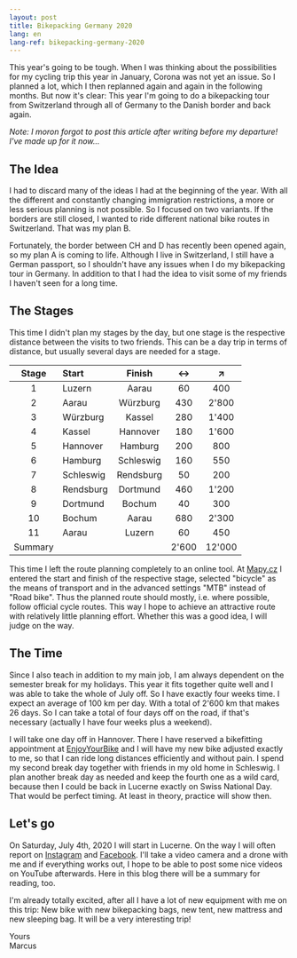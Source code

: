 ```yaml
---
layout: post
title: Bikepacking Germany 2020
lang: en
lang-ref: bikepacking-germany-2020
---
```


This year's going to be tough. When I was thinking about the possibilities for my cycling trip this year in January, Corona was not yet an issue. So I planned a lot, which I then replanned again and again in the following months. But now it's clear: This year I'm going to do a bikepacking tour from Switzerland through all of Germany to the Danish border and back again.

_Note: I moron forgot to post this article after writing before my departure! I've made up for it now..._

## The Idea

I had to discard many of the ideas I had at the beginning of the year. With all the different and constantly changing immigration restrictions, a more or less serious planning is not possible. So I focused on two variants. If the borders are still closed, I wanted to ride different national bike routes in Switzerland. That was my plan B.

Fortunately, the border between CH and D has recently been opened again, so my plan A is coming to life. Although I live in Switzerland, I still have a German passport, so I shouldn't have any issues when I do my bikepacking tour in Germany. In addition to that I had the idea to visit some of my friends I haven't seen for a long time.
 
## The Stages

This time I didn't plan my stages by the day, but one stage is the respective distance between the visits to two friends. This can be a day trip in terms of distance, but usually several days are needed for a stage.

| Stage | Start | Finish | ↔ | ↗ |
| :--: | :-- | :--: | :--: | :--: |
| 1 | Luzern | Aarau | 60 | 400 |
| 2 | Aarau | Würzburg | 430 | 2'800 |
| 3 | Würzburg | Kassel | 280 | 1'400 |
| 4 | Kassel | Hannover | 180 | 1'600 |
| 5 | Hannover | Hamburg | 200 | 800 |
| 6 | Hamburg | Schleswig | 160 | 550 |
| 7 | Schleswig | Rendsburg | 50 | 200 |
| 8 | Rendsburg | Dortmund | 460 | 1'200 |
| 9 | Dortmund | Bochum | 40 | 300 |
| 10 | Bochum | Aarau | 680 | 2'300 |
| 11 | Aarau | Luzern | 60 | 450 |
| Summary |  |  | 2'600 | 12'000 |

This time I left the route planning completely to an online tool. At [Mapy.cz](https://mapy.cz/) I entered the start and finish of the respective stage, selected "bicycle" as the means of transport and in the advanced settings "MTB" instead of "Road bike". Thus the planned route should mostly, i.e. where possible, follow official cycle routes. This way I hope to achieve an attractive route with relatively little planning effort. Whether this was a good idea, I will judge on the way.

## The Time

Since I also teach in addition to my main job, I am always dependent on the semester break for my holidays. This year it fits together quite well and I was able to take the whole of July off. So I have exactly four weeks time. I expect an average of 100 km per day. With a total of 2'600 km that makes 26 days. So I can take a total of four days off on the road, if that's necessary (actually I have four weeks plus a weekend).

I will take one day off in Hannover. There I have reserved a bikefitting appointment at [EnjoyYourBike](https://www.enjoyyourbike.com/) and I will have my new bike adjusted exactly to me, so that I can ride long distances efficiently and without pain. I spend my second break day together with friends in my old home in Schleswig. I plan another break day as needed and keep the fourth one as a wild card, because then I could be back in Lucerne exactly on Swiss National Day. That would be perfect timing. At least in theory, practice will show then.

## Let's go

On Saturday, July 4th, 2020 I will start in Lucerne. On the way I will often report on [Instagram](https://www.instagram.com/fatmancycling/) and [Facebook](https://www.facebook.com/FatManCyclingTours). I'll take a video camera and a drone with me and if everything works out, I hope to be able to post some nice videos on YouTube afterwards. Here in this blog there will be a summary for reading, too.

I'm already totally excited, after all I have a lot of new equipment with me on this trip: New bike with new bikepacking bags, new tent, new mattress and new sleeping bag. It will be a very interesting trip!

Yours  
Marcus
